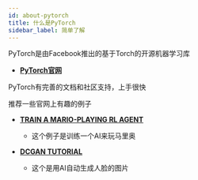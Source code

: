 ```yaml
---
id: about-pytorch
title: 什么是PyTorch
sidebar_label: 简单了解
---
```


PyTorch是由Facebook推出的基于Torch的开源机器学习库

- **[PyTorch官网](https://pytorch.org/)**

PyTorch有完善的文档和社区支持，上手很快


推荐一些官网上有趣的例子
- **[TRAIN A MARIO-PLAYING RL AGENT](https://pytorch.org/tutorials/intermediate/mario_rl_tutorial.html)**
  - 这个例子是训练一个AI来玩马里奥

- **[DCGAN TUTORIAL](https://pytorch.org/tutorials/beginner/dcgan_faces_tutorial.html)**
  - 这个是用AI自动生成人脸的图片

